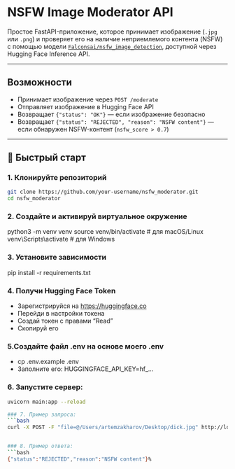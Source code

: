 # NSFW Image Moderator API

Простое FastAPI-приложение, которое принимает изображение (`.jpg` или `.png`) и проверяет его на наличие неприемлемого контента (NSFW) с помощью модели [`Falconsai/nsfw_image_detection`](https://huggingface.co/Falconsai/nsfw_image_detection), доступной через Hugging Face Inference API.

---

## Возможности

- Принимает изображение через `POST /moderate`
- Отправляет изображение в Hugging Face API
- Возвращает `{"status": "OK"}` — если изображение безопасно
- Возвращает `{"status": "REJECTED", "reason": "NSFW content"}` — если обнаружен NSFW-контент (`nsfw_score > 0.7`)

---

## 🚀 Быстрый старт

### 1. Клонируйте репозиторий

```bash
git clone https://github.com/your-username/nsfw_moderator.git
cd nsfw_moderator
```

### 2. Создайте и активируй виртуальное окружение

python3 -m venv venv
source venv/bin/activate        # для macOS/Linux
venv\Scripts\activate           # для Windows

### 3. Установите зависимости

pip install -r requirements.txt


### 4. Получи Hugging Face Token
- Зарегистрируйся на https://huggingface.co
- Перейди в настройки токена
- Создай токен с правами “Read”
- Скопируй его

### 5.Создайте файл .env на основе моего .env
- cp .env.example .env
- Заполните его: HUGGINGFACE_API_KEY=hf_...

### 6. Запустите сервер:
```bash
uvicorn main:app --reload

### 7. Пример запроса:
```bash
curl -X POST -F "file=@/Users/artemzakharov/Desktop/dick.jpg" http://localhost:8000/moderate


### 8. Пример ответа:
```bash
{"status":"REJECTED","reason":"NSFW content"}% 
